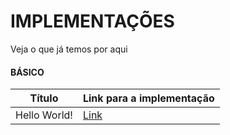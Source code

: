 # IMPLEMENTAÇÕES

Veja o que já temos por aqui

#### BÁSICO
Título|Link para a implementação
--------|------------------------------------
Hello World!| [Link](https://github.com/MariaEduardaDeAzevedo/nosso-py/tree/master/implementacoes/Hello%20World)
